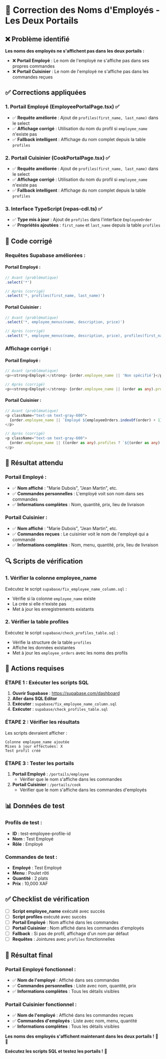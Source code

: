 # 🔧 Correction des Noms d'Employés - Les Deux Portails

## ❌ Problème identifié

**Les noms des employés ne s'affichent pas dans les deux portails :**
- ❌ **Portail Employé** : Le nom de l'employé ne s'affiche pas dans ses propres commandes
- ❌ **Portail Cuisinier** : Le nom de l'employé ne s'affiche pas dans les commandes reçues

## ✅ Corrections appliquées

### **1. Portail Employé (EmployeePortalPage.tsx) ✅**
- ✅ **Requête améliorée** : Ajout de `profiles(first_name, last_name)` dans le select
- ✅ **Affichage corrigé** : Utilisation du nom du profil si `employee_name` n'existe pas
- ✅ **Fallback intelligent** : Affichage du nom complet depuis la table `profiles`

### **2. Portail Cuisinier (CookPortalPage.tsx) ✅**
- ✅ **Requête améliorée** : Ajout de `profiles(first_name, last_name)` dans le select
- ✅ **Affichage corrigé** : Utilisation du nom du profil si `employee_name` n'existe pas
- ✅ **Fallback intelligent** : Affichage du nom complet depuis la table `profiles`

### **3. Interface TypeScript (repas-cdl.ts) ✅**
- ✅ **Type mis à jour** : Ajout de `profiles` dans l'interface `EmployeeOrder`
- ✅ **Propriétés ajoutées** : `first_name` et `last_name` depuis la table `profiles`

## 🔧 Code corrigé

### **Requêtes Supabase améliorées :**

#### **Portail Employé :**
```typescript
// Avant (problématique)
.select('*')

// Après (corrigé)
.select('*, profiles(first_name, last_name)')
```

#### **Portail Cuisinier :**
```typescript
// Avant (problématique)
.select('*, employee_menus(name, description, price)')

// Après (corrigé)
.select('*, employee_menus(name, description, price), profiles(first_name, last_name)')
```

### **Affichage corrigé :**

#### **Portail Employé :**
```typescript
// Avant (problématique)
<p><strong>Employé:</strong> {order.employee_name || 'Non spécifié'}</p>

// Après (corrigé)
<p><strong>Employé:</strong> {order.employee_name || (order as any).profiles ? `${(order as any).profiles.first_name || ''} ${(order as any).profiles.last_name || ''}`.trim() : 'Non spécifié'}</p>
```

#### **Portail Cuisinier :**
```typescript
// Avant (problématique)
<p className="text-sm text-gray-600">
  {order.employee_name || `Employé ${employeeOrders.indexOf(order) + 1}`}
</p>

// Après (corrigé)
<p className="text-sm text-gray-600">
  {order.employee_name || ((order as any).profiles ? `${(order as any).profiles.first_name || ''} ${(order as any).profiles.last_name || ''}`.trim() : `Employé ${employeeOrders.indexOf(order) + 1}`)}
</p>
```

## 🎯 Résultat attendu

### **Portail Employé :**
- ✅ **Nom affiché** : "Marie Dubois", "Jean Martin", etc.
- ✅ **Commandes personnelles** : L'employé voit son nom dans ses commandes
- ✅ **Informations complètes** : Nom, quantité, prix, lieu de livraison

### **Portail Cuisinier :**
- ✅ **Nom affiché** : "Marie Dubois", "Jean Martin", etc.
- ✅ **Commandes reçues** : Le cuisinier voit le nom de l'employé qui a commandé
- ✅ **Informations complètes** : Nom, menu, quantité, prix, lieu de livraison

## 🔍 Scripts de vérification

### **1. Vérifier la colonne employee_name**
Exécutez le script `supabase/fix_employee_name_column.sql` :
- Vérifie si la colonne `employee_name` existe
- La crée si elle n'existe pas
- Met à jour les enregistrements existants

### **2. Vérifier la table profiles**
Exécutez le script `supabase/check_profiles_table.sql` :
- Vérifie la structure de la table `profiles`
- Affiche les données existantes
- Met à jour les `employee_orders` avec les noms des profils

## 🚨 Actions requises

### **ÉTAPE 1 : Exécuter les scripts SQL**
1. **Ouvrir Supabase** : https://supabase.com/dashboard
2. **Aller dans SQL Editor**
3. **Exécuter** : `supabase/fix_employee_name_column.sql`
4. **Exécuter** : `supabase/check_profiles_table.sql`

### **ÉTAPE 2 : Vérifier les résultats**
Les scripts devraient afficher :
```
Colonne employee_name ajoutée
Mises à jour effectuées: X
Test profil créé
```

### **ÉTAPE 3 : Tester les portails**
1. **Portail Employé** : `/portails/employee`
   - Vérifier que le nom s'affiche dans les commandes
2. **Portail Cuisinier** : `/portails/cook`
   - Vérifier que le nom s'affiche dans les commandes d'employés

## 📊 Données de test

### **Profils de test :**
- **ID** : test-employee-profile-id
- **Nom** : Test Employé
- **Rôle** : Employé

### **Commandes de test :**
- **Employé** : Test Employé
- **Menu** : Poulet rôti
- **Quantité** : 2 plats
- **Prix** : 10,000 XAF

## ✅ Checklist de vérification

- [ ] **Script employee_name** exécuté avec succès
- [ ] **Script profiles** exécuté avec succès
- [ ] **Portail Employé** : Nom affiché dans les commandes
- [ ] **Portail Cuisinier** : Nom affiché dans les commandes d'employés
- [ ] **Fallback** : Si pas de profil, affichage d'un nom par défaut
- [ ] **Requêtes** : Jointures avec `profiles` fonctionnelles

## 🎉 Résultat final

### **Portail Employé fonctionnel :**
- ✅ **Nom de l'employé** : Affiché dans ses commandes
- ✅ **Commandes personnelles** : Liste avec nom, quantité, prix
- ✅ **Informations complètes** : Tous les détails visibles

### **Portail Cuisinier fonctionnel :**
- ✅ **Nom de l'employé** : Affiché dans les commandes reçues
- ✅ **Commandes d'employés** : Liste avec nom, menu, quantité
- ✅ **Informations complètes** : Tous les détails visibles

**Les noms des employés s'affichent maintenant dans les deux portails !** 👥✅

**Exécutez les scripts SQL et testez les portails !** 🚀



